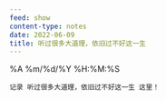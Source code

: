 ```yaml
---
feed: show
content-type: notes
date: 2022-06-09
title: 听过很多大道理，依旧过不好这一生
---
```

%A %m/%d/%Y %H:%M:%S

	记录 听过很多大道理，依旧过不好这一生 这里！
